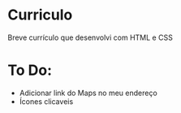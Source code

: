 # Curriculo
Breve currículo que desenvolvi com HTML e CSS

# To Do:
- Adicionar link do Maps no meu endereço
- Ícones clicaveis
  
